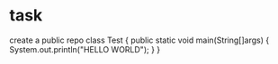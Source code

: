 # task
create a public repo
class Test
{
  public static void main(String[]args)
  {
  System.out.println("HELLO WORLD");
  }
}
